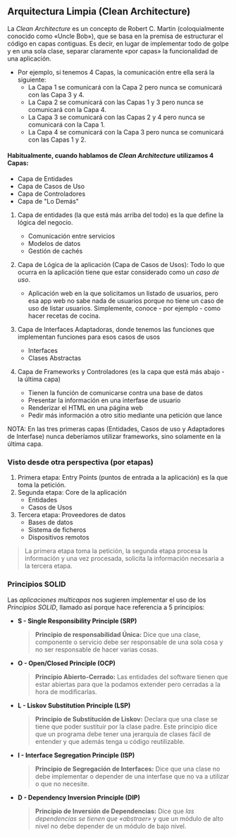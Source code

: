 ## Arquitectura Limpia (Clean Architecture)

La _Clean Architecture_ es un concepto de Robert C. Martin (coloquialmente conocido como «Uncle Bob»), que se basa 
en la premisa de estructurar el código en capas contiguas. Es decir, en lugar de implementar todo de golpe y en una 
sola clase, separar claramente «por capas» la funcionalidad de una aplicación.
- Por ejemplo, si tenemos 4 Capas, la comunicación entre ella será la siguiente:
    - La Capa 1 se comunicará con la Capa 2 pero nunca se comunicará con las Capa 3 y 4.
    - La Capa 2 se comunicará con las Capas 1 y 3 pero nunca se comunicará con la Capa 4.
    - La Capa 3 se comunicará con las Capas 2 y 4 pero nunca se comunicará con la Capa 1.
    - La Capa 4 se comunicará con la Capa 3 pero nunca se comunicará con las Capas 1 y 2.

#### Habitualmente, cuando hablamos de _Clean Architecture_ utilizamos 4 Capas:
* Capa de Entidades
* Capa de Casos de Uso
* Capa de Controladores
* Capa de "Lo Demás"

1. Capa de entidades (la que está más arriba del todo) es la que define la lógica del negocio.
    - Comunicación entre servicios
    - Modelos de datos
    - Gestión de cachés

2. Capa de Lógica de la aplicación (Capa de Casos de Usos): Todo lo que ocurra en la aplicación tiene que estar 
   considerado como un _caso de uso_.
    - Aplicación web en la que solicitamos un listado de usuarios, pero esa app web no sabe nada de usuarios porque no 
      tiene un caso de uso de listar usuarios. Simplemente, conoce - por ejemplo - como hacer recetas de cocina.

3. Capa de Interfaces Adaptadoras, donde tenemos las funciones que implementan funciones para esos casos de usos
    - Interfaces
    - Clases Abstractas

4. Capa de Frameworks y Controladores (es la capa que está más abajo - la última capa)
    - Tienen la función de comunicarse contra una base de datos
    - Presentar la información en una interfase de usuario
    - Renderizar el HTML en una página web
    - Pedir más información a otro sitio mediante una petición que lance

NOTA: En las tres primeras capas (Entidades, Casos de uso y Adaptadores de Interfase) nunca deberíamos utilizar 
frameworks, sino solamente en la última capa.

### Visto desde otra perspectiva (por etapas)

1. Primera etapa: Entry Points (puntos de entrada a la aplicación) es la que toma la petición.
2. Segunda etapa: Core de la aplicación
    - Entidades
    - Casos de Usos
3. Tercera etapa: Proveedores de datos
    - Bases de datos
    - Sistema de ficheros
    - Dispositivos remotos

> La primera etapa toma la petición, la segunda etapa procesa la información y una vez procesada, solicita la 
> información necesaria a la tercera etapa.

### Principios SOLID

Las _aplicaciones multicapas_ nos sugieren implementar el uso de los _Principios SOLID_, llamado así porque hace 
referencia a 5 principios:
- **S - Single Responsibility Principle (SRP)**
    >**Principio de responsabilidad Única:** Dice que una clase, componente o servicio debe ser responsable de una 
  > sola cosa y no ser responsable de hacer varias cosas.
- **O - Open/Closed Principle (OCP)**
    >**Principio Abierto-Cerrado:** Las entidades del software tienen que estar abiertas para que la podamos 
  > extender pero cerradas a la hora de modificarlas.
- **L - Liskov Substitution Principle (LSP)**
    >**Principio de Substitución de Liskov:** Declara que una clase se tiene que poder sustituir por la clase padre. 
  > Este principio dice que un programa debe tener una jerarquía de clases fácil de entender y que además tenga u 
  > código reutilizable. 
- **I - Interface Segregation Principle (ISP)**
    >**Principio de Segregación de Interfaces:** Dice que una clase no debe implementar o depender de una interfase 
  > que no va a utilizar o que no necesite.
- **D - Dependency Inversion Principle (DIP)**
    >**Principio de Inversión de Dependencias:** Dice que _las dependencias se tienen que «abstraer»_ y que un 
  > módulo de alto nivel no debe depender de un módulo de bajo nivel.
